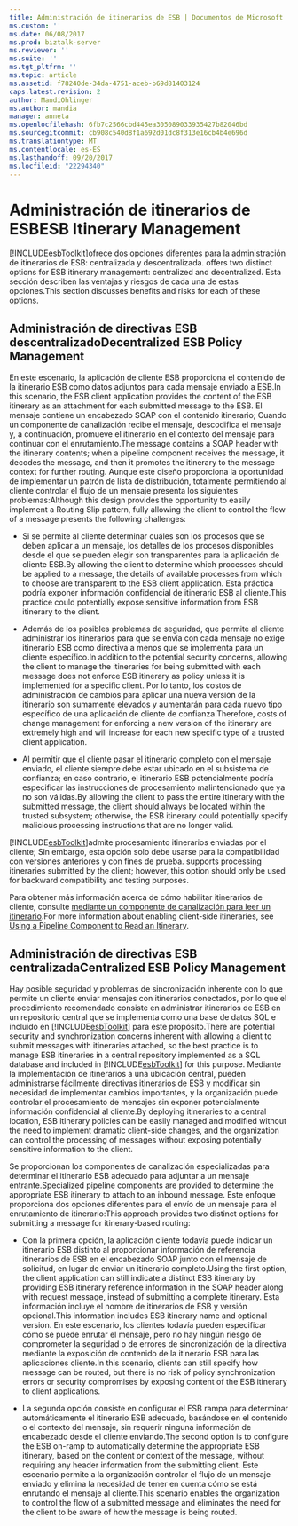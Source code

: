 ```yaml
---
title: Administración de itinerarios de ESB | Documentos de Microsoft
ms.custom: ''
ms.date: 06/08/2017
ms.prod: biztalk-server
ms.reviewer: ''
ms.suite: ''
ms.tgt_pltfrm: ''
ms.topic: article
ms.assetid: f78240de-34da-4751-aceb-b69d81403124
caps.latest.revision: 2
author: MandiOhlinger
ms.author: mandia
manager: anneta
ms.openlocfilehash: 6fb7c2566cbd445ea305089033935427b82046bd
ms.sourcegitcommit: cb908c540d8f1a692d01dc8f313e16cb4b4e696d
ms.translationtype: MT
ms.contentlocale: es-ES
ms.lasthandoff: 09/20/2017
ms.locfileid: "22294340"
---
```

# <a name="esb-itinerary-management"></a><span data-ttu-id="8a17e-102">Administración de itinerarios de ESB</span><span class="sxs-lookup"><span data-stu-id="8a17e-102">ESB Itinerary Management</span></span>
[!INCLUDE[esbToolkit](../includes/esbtoolkit-md.md)]<span data-ttu-id="8a17e-103">ofrece dos opciones diferentes para la administración de itinerarios de ESB: centralizada y descentralizada.</span><span class="sxs-lookup"><span data-stu-id="8a17e-103"> offers two distinct options for ESB itinerary management: centralized and decentralized.</span></span> <span data-ttu-id="8a17e-104">Esta sección describen las ventajas y riesgos de cada una de estas opciones.</span><span class="sxs-lookup"><span data-stu-id="8a17e-104">This section discusses benefits and risks for each of these options.</span></span>  
  
## <a name="decentralized-esb-policy-management"></a><span data-ttu-id="8a17e-105">Administración de directivas ESB descentralizado</span><span class="sxs-lookup"><span data-stu-id="8a17e-105">Decentralized ESB Policy Management</span></span>  
 <span data-ttu-id="8a17e-106">En este escenario, la aplicación de cliente ESB proporciona el contenido de la itinerario ESB como datos adjuntos para cada mensaje enviado a ESB.</span><span class="sxs-lookup"><span data-stu-id="8a17e-106">In this scenario, the ESB client application provides the content of the ESB itinerary as an attachment for each submitted message to the ESB.</span></span> <span data-ttu-id="8a17e-107">El mensaje contiene un encabezado SOAP con el contenido itinerario; Cuando un componente de canalización recibe el mensaje, descodifica el mensaje y, a continuación, promueve el itinerario en el contexto del mensaje para continuar con el enrutamiento.</span><span class="sxs-lookup"><span data-stu-id="8a17e-107">The message contains a SOAP header with the itinerary contents; when a pipeline component receives the message, it decodes the message, and then it promotes the itinerary to the message context for further routing.</span></span> <span data-ttu-id="8a17e-108">Aunque este diseño proporciona la oportunidad de implementar un patrón de lista de distribución, totalmente permitiendo al cliente controlar el flujo de un mensaje presenta los siguientes problemas:</span><span class="sxs-lookup"><span data-stu-id="8a17e-108">Although this design provides the opportunity to easily implement a Routing Slip pattern, fully allowing the client to control the flow of a message presents the following challenges:</span></span>  
  
-   <span data-ttu-id="8a17e-109">Si se permite al cliente determinar cuáles son los procesos que se deben aplicar a un mensaje, los detalles de los procesos disponibles desde el que se pueden elegir son transparentes para la aplicación de cliente ESB.</span><span class="sxs-lookup"><span data-stu-id="8a17e-109">By allowing the client to determine which processes should be applied to a message, the details of available processes from which to choose are transparent to the ESB client application.</span></span> <span data-ttu-id="8a17e-110">Esta práctica podría exponer información confidencial de itinerario ESB al cliente.</span><span class="sxs-lookup"><span data-stu-id="8a17e-110">This practice could potentially expose sensitive information from ESB itinerary to the client.</span></span>  
  
-   <span data-ttu-id="8a17e-111">Además de los posibles problemas de seguridad, que permite al cliente administrar los itinerarios para que se envía con cada mensaje no exige itinerario ESB como directiva a menos que se implementa para un cliente específico.</span><span class="sxs-lookup"><span data-stu-id="8a17e-111">In addition to the potential security concerns, allowing the client to manage the itineraries for being submitted with each message does not enforce ESB itinerary as policy unless it is implemented for a specific client.</span></span> <span data-ttu-id="8a17e-112">Por lo tanto, los costos de administración de cambios para aplicar una nueva versión de la itinerario son sumamente elevados y aumentarán para cada nuevo tipo específico de una aplicación de cliente de confianza.</span><span class="sxs-lookup"><span data-stu-id="8a17e-112">Therefore, costs of change management for enforcing a new version of the itinerary are extremely high and will increase for each new specific type of a trusted client application.</span></span>  
  
-   <span data-ttu-id="8a17e-113">Al permitir que el cliente pasar el itinerario completo con el mensaje enviado, el cliente siempre debe estar ubicado en el subsistema de confianza; en caso contrario, el itinerario ESB potencialmente podría especificar las instrucciones de procesamiento malintencionado que ya no son válidas.</span><span class="sxs-lookup"><span data-stu-id="8a17e-113">By allowing the client to pass the entire itinerary with the submitted message, the client should always be located within the trusted subsystem; otherwise, the ESB itinerary could potentially specify malicious processing instructions that are no longer valid.</span></span>  
  
 [!INCLUDE[esbToolkit](../includes/esbtoolkit-md.md)]<span data-ttu-id="8a17e-114">admite procesamiento itinerarios enviadas por el cliente; Sin embargo, esta opción solo debe usarse para la compatibilidad con versiones anteriores y con fines de prueba.</span><span class="sxs-lookup"><span data-stu-id="8a17e-114"> supports processing itineraries submitted by the client; however, this option should only be used for backward compatibility and testing purposes.</span></span>  
  
 <span data-ttu-id="8a17e-115">Para obtener más información acerca de cómo habilitar itinerarios de cliente, consulte [mediante un componente de canalización para leer un itinerario](../esb-toolkit/using-a-pipeline-component-to-read-an-itinerary.md).</span><span class="sxs-lookup"><span data-stu-id="8a17e-115">For more information about enabling client-side itineraries, see [Using a Pipeline Component to Read an Itinerary](../esb-toolkit/using-a-pipeline-component-to-read-an-itinerary.md).</span></span>  
  
## <a name="centralized-esb-policy-management"></a><span data-ttu-id="8a17e-116">Administración de directivas ESB centralizada</span><span class="sxs-lookup"><span data-stu-id="8a17e-116">Centralized ESB Policy Management</span></span>  
 <span data-ttu-id="8a17e-117">Hay posible seguridad y problemas de sincronización inherente con lo que permite un cliente enviar mensajes con itinerarios conectados, por lo que el procedimiento recomendado consiste en administrar itinerarios de ESB en un repositorio central que se implementa como una base de datos SQL e incluido en [!INCLUDE[esbToolkit](../includes/esbtoolkit-md.md)] para este propósito.</span><span class="sxs-lookup"><span data-stu-id="8a17e-117">There are potential security and synchronization concerns inherent with allowing a client to submit messages with itineraries attached, so the best practice is to manage ESB itineraries in a central repository implemented as a SQL database and included in [!INCLUDE[esbToolkit](../includes/esbtoolkit-md.md)] for this purpose.</span></span> <span data-ttu-id="8a17e-118">Mediante la implementación de itinerarios a una ubicación central, pueden administrarse fácilmente directivas itinerarios de ESB y modificar sin necesidad de implementar cambios importantes, y la organización puede controlar el procesamiento de mensajes sin exponer potencialmente información confidencial al cliente.</span><span class="sxs-lookup"><span data-stu-id="8a17e-118">By deploying itineraries to a central location, ESB itinerary policies can be easily managed and modified without the need to implement dramatic client-side changes, and the organization can control the processing of messages without exposing potentially sensitive information to the client.</span></span>  
  
 <span data-ttu-id="8a17e-119">Se proporcionan los componentes de canalización especializadas para determinar el itinerario ESB adecuado para adjuntar a un mensaje entrante.</span><span class="sxs-lookup"><span data-stu-id="8a17e-119">Specialized pipeline components are provided to determine the appropriate ESB itinerary to attach to an inbound message.</span></span> <span data-ttu-id="8a17e-120">Este enfoque proporciona dos opciones diferentes para el envío de un mensaje para el enrutamiento de itinerario:</span><span class="sxs-lookup"><span data-stu-id="8a17e-120">This approach provides two distinct options for submitting a message for itinerary-based routing:</span></span>  
  
-   <span data-ttu-id="8a17e-121">Con la primera opción, la aplicación cliente todavía puede indicar un itinerario ESB distinto al proporcionar información de referencia itinerarios de ESB en el encabezado SOAP junto con el mensaje de solicitud, en lugar de enviar un itinerario completo.</span><span class="sxs-lookup"><span data-stu-id="8a17e-121">Using the first option, the client application can still indicate a distinct ESB itinerary by providing ESB itinerary reference information in the SOAP header along with request message, instead of submitting a complete itinerary.</span></span> <span data-ttu-id="8a17e-122">Esta información incluye el nombre de itinerarios de ESB y versión opcional.</span><span class="sxs-lookup"><span data-stu-id="8a17e-122">This information includes ESB itinerary name and optional version.</span></span> <span data-ttu-id="8a17e-123">En este escenario, los clientes todavía pueden especificar cómo se puede enrutar el mensaje, pero no hay ningún riesgo de comprometer la seguridad o de errores de sincronización de la directiva mediante la exposición de contenido de la itinerario ESB para las aplicaciones cliente.</span><span class="sxs-lookup"><span data-stu-id="8a17e-123">In this scenario, clients can still specify how message can be routed, but there is no risk of policy synchronization errors or security compromises by exposing content of the ESB itinerary to client applications.</span></span>  
  
-   <span data-ttu-id="8a17e-124">La segunda opción consiste en configurar el ESB rampa para determinar automáticamente el itinerario ESB adecuado, basándose en el contenido o el contexto del mensaje, sin requerir ninguna información de encabezado desde el cliente enviando.</span><span class="sxs-lookup"><span data-stu-id="8a17e-124">The second option is to configure the ESB on-ramp to automatically determine the appropriate ESB itinerary, based on the content or context of the message, without requiring any header information from the submitting client.</span></span> <span data-ttu-id="8a17e-125">Este escenario permite a la organización controlar el flujo de un mensaje enviado y elimina la necesidad de tener en cuenta cómo se está enrutando el mensaje al cliente.</span><span class="sxs-lookup"><span data-stu-id="8a17e-125">This scenario enables the organization to control the flow of a submitted message and eliminates the need for the client to be aware of how the message is being routed.</span></span>